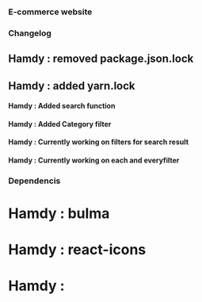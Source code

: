 ### E-commerce website ###

### Changelog
## Hamdy : removed package.json.lock
## Hamdy : added yarn.lock
#### Hamdy : Added search function
#### Hamdy : Added Category filter
#### Hamdy : Currently working on filters for search result 
#### Hamdy : Currently working on each and everyfilter

### Dependencis
# Hamdy : bulma
# Hamdy : react-icons
# Hamdy : 